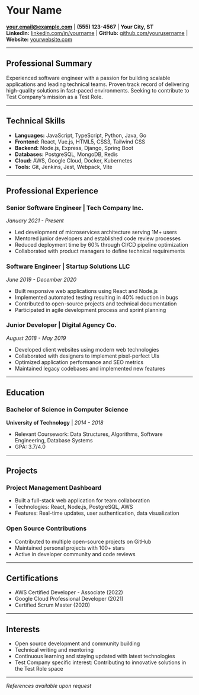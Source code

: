 # Your Name

**[your.email@example.com](mailto:your.email@example.com)** | **(555) 123-4567** | **Your City, ST**  
**LinkedIn:** [linkedin.com/in/yourname](https://linkedin.com/in/yourname) | **GitHub:** [github.com/yourusername](https://github.com/yourusername) | **Website:** [yourwebsite.com](https://yourwebsite.com)

---

## Professional Summary

Experienced software engineer with a passion for building scalable applications and leading technical teams. Proven track record of delivering high-quality solutions in fast-paced environments. Seeking to contribute to Test Company's mission as a Test Role.

---

## Technical Skills

- **Languages:** JavaScript, TypeScript, Python, Java, Go
- **Frontend:** React, Vue.js, HTML5, CSS3, Tailwind CSS
- **Backend:** Node.js, Express, Django, Spring Boot
- **Databases:** PostgreSQL, MongoDB, Redis
- **Cloud:** AWS, Google Cloud, Docker, Kubernetes
- **Tools:** Git, Jenkins, Jest, Webpack, Vite

---

## Professional Experience

### Senior Software Engineer | Tech Company Inc.

_January 2021 - Present_

- Led development of microservices architecture serving 1M+ users
- Mentored junior developers and established code review processes
- Reduced deployment time by 60% through CI/CD pipeline optimization
- Collaborated with product managers to define technical requirements

### Software Engineer | Startup Solutions LLC

_June 2019 - December 2020_

- Built responsive web applications using React and Node.js
- Implemented automated testing resulting in 40% reduction in bugs
- Contributed to open-source projects and technical documentation
- Participated in agile development process and sprint planning

### Junior Developer | Digital Agency Co.

_August 2018 - May 2019_

- Developed client websites using modern web technologies
- Collaborated with designers to implement pixel-perfect UIs
- Optimized application performance and SEO metrics
- Maintained legacy codebases and implemented new features

---

## Education

### Bachelor of Science in Computer Science

**University of Technology** | _2014 - 2018_

- Relevant Coursework: Data Structures, Algorithms, Software Engineering, Database Systems
- GPA: 3.7/4.0

---

## Projects

### Project Management Dashboard

- Built a full-stack web application for team collaboration
- Technologies: React, Node.js, PostgreSQL, AWS
- Features: Real-time updates, user authentication, data visualization

### Open Source Contributions

- Contributed to multiple open-source projects on GitHub
- Maintained personal projects with 100+ stars
- Active in developer community and code reviews

---

## Certifications

- AWS Certified Developer - Associate (2022)
- Google Cloud Professional Developer (2021)
- Certified Scrum Master (2020)

---

## Interests

- Open source development and community building
- Technical writing and mentoring
- Continuous learning and staying updated with latest technologies
- Test Company specific interest: Contributing to innovative solutions in the Test Role space

---

_References available upon request_
